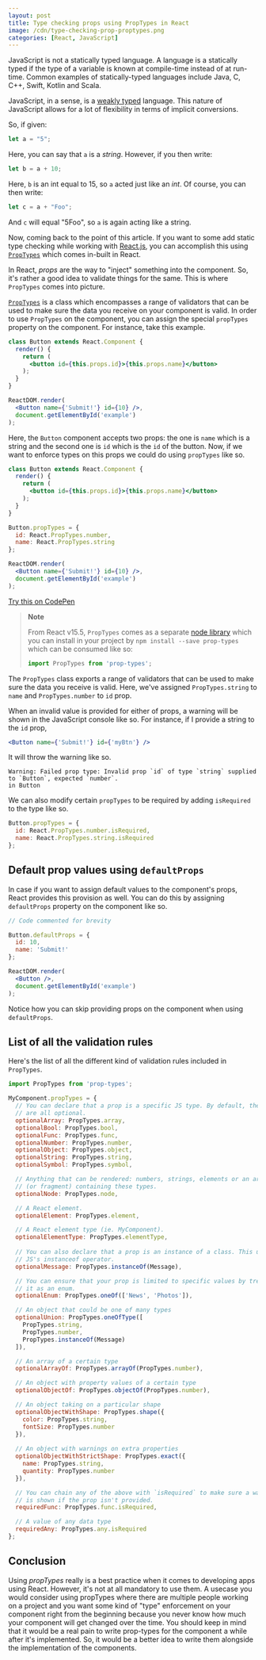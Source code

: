 ```yaml
---
layout: post
title: Type checking props using PropTypes in React
image: /cdn/type-checking-prop-proptypes.png
categories: [React, JavaScript]
---
```


JavaScript is not a statically typed language. A language is a statically typed if the type of a variable is known at compile-time instead of at run-time. Common examples of statically-typed languages include Java, C, C++, Swift, Kotlin and Scala. 

JavaScript, in a sense, is a [weakly typed](http://en.wikipedia.org/wiki/Programming_language#Weak_and_strong_typing) language. This nature of JavaScript allows for a lot of flexibility in terms of implicit conversions. 

So, if given:

```js
let a = "5";
```

Here, you can say that `a` is a _string_. However, if you then write:

```js
let b = a + 10;
```

Here, `b` is an int equal to 15, so `a` acted just like an _int_. Of course, you can then write:

```js
let c = a + "Foo";
```

And `c` will equal "5Foo", so `a` is again acting like a string.

Now, coming back to the point of this article. If you want to some add static type checking while working with [React.js](), you can accomplish this using [`PropTypes`](https://reactjs.org/docs/typechecking-with-proptypes.html#proptypes) which comes in-built in React.

In React, _props_ are the way to "inject" something into the component. So, it's rather a good idea to validate things for the same. This is where `PropTypes` comes into picture.

[`PropTypes`](https://github.com/facebook/prop-types) is a class which encompasses a range of validators that can be used to make sure the data you receive on your component is valid. In order to use `PropTypes` on the component, you can assign the special `propTypes` property on the component. For instance, take this example.

```jsx
class Button extends React.Component {
  render() {
    return (
      <button id={this.props.id}>{this.props.name}</button>
    );
  }
}

ReactDOM.render(
  <Button name={'Submit!'} id={10} />,
  document.getElementById('example')
);
```

Here, the `Button` component accepts two props: the one is `name` which is a string and the second one is `id` which is the `id` of the button. Now, if we want to enforce types on this props we could do using `propTypes` like so.

```jsx
class Button extends React.Component {
  render() {
    return (
      <button id={this.props.id}>{this.props.name}</button>
    );
  }
}

Button.propTypes = {
  id: React.PropTypes.number,  
  name: React.PropTypes.string
};

ReactDOM.render(
  <Button name={'Submit!'} id={10} />,
  document.getElementById('example')
);
```

[Try this on CodePen](https://codepen.io/amit_merchant/pen/MWYmJNj)

> **Note**
>
> From React v15.5, `PropTypes` comes as a separate [node library](https://www.npmjs.com/package/prop-types) which you can install in your project by `npm install --save prop-types`
> which can be consumed like so: 
> ```js
> import PropTypes from 'prop-types';
> ```

The `PropTypes` class exports a range of validators that can be used to make sure the data you receive is valid. Here, we've assigned `PropTypes.string` to `name` and `PropTypes.number` to `id` prop. 

When an invalid value is provided for either of props, a warning will be shown in the JavaScript console like so. For instance, if I provide a string to the `id` prop,

```jsx
<Button name={'Submit!'} id={'myBtn'} />
```

It will throw the warning like so.

```
Warning: Failed prop type: Invalid prop `id` of type `string` supplied to `Button`, expected `number`.
in Button
```

We can also modify certain `propTypes` to be required by adding `isRequired` to the type like so.

```jsx
Button.propTypes = {
  id: React.PropTypes.number.isRequired,  
  name: React.PropTypes.string.isRequired
};
```

## Default prop values using `defaultProps`

In case if you want to assign default values to the component's props, React provides this provision as well. You can do this by assigning `defaultProps` property on the component like so.

```jsx
// Code commented for brevity

Button.defaultProps = {
  id: 10,  
  name: 'Submit!'
};

ReactDOM.render(
  <Button />,
  document.getElementById('example')
);
```

Notice how you can skip providing props on the component when using `defaultProps`.

## List of all the validation rules

Here's the list of all the different kind of validation rules included in `PropTypes`.

```js
import PropTypes from 'prop-types';

MyComponent.propTypes = {
  // You can declare that a prop is a specific JS type. By default, these
  // are all optional.
  optionalArray: PropTypes.array,
  optionalBool: PropTypes.bool,
  optionalFunc: PropTypes.func,
  optionalNumber: PropTypes.number,
  optionalObject: PropTypes.object,
  optionalString: PropTypes.string,
  optionalSymbol: PropTypes.symbol,

  // Anything that can be rendered: numbers, strings, elements or an array
  // (or fragment) containing these types.
  optionalNode: PropTypes.node,

  // A React element.
  optionalElement: PropTypes.element,

  // A React element type (ie. MyComponent).
  optionalElementType: PropTypes.elementType,
  
  // You can also declare that a prop is an instance of a class. This uses
  // JS's instanceof operator.
  optionalMessage: PropTypes.instanceOf(Message),

  // You can ensure that your prop is limited to specific values by treating
  // it as an enum.
  optionalEnum: PropTypes.oneOf(['News', 'Photos']),

  // An object that could be one of many types
  optionalUnion: PropTypes.oneOfType([
    PropTypes.string,
    PropTypes.number,
    PropTypes.instanceOf(Message)
  ]),

  // An array of a certain type
  optionalArrayOf: PropTypes.arrayOf(PropTypes.number),

  // An object with property values of a certain type
  optionalObjectOf: PropTypes.objectOf(PropTypes.number),

  // An object taking on a particular shape
  optionalObjectWithShape: PropTypes.shape({
    color: PropTypes.string,
    fontSize: PropTypes.number
  }),
  
  // An object with warnings on extra properties
  optionalObjectWithStrictShape: PropTypes.exact({
    name: PropTypes.string,
    quantity: PropTypes.number
  }),   

  // You can chain any of the above with `isRequired` to make sure a warning
  // is shown if the prop isn't provided.
  requiredFunc: PropTypes.func.isRequired,

  // A value of any data type
  requiredAny: PropTypes.any.isRequired
};
```

## Conclusion

Using _propTypes_ really is a best practice when it comes to developing apps using React. However, it's not at all mandatory to use them. A usecase you would consider using propTypes where there are multiple people working on a project and you want some kind of "type" enforcement on your component right from the beginning because you never know how much your component will get changed over the time. You should keep in mind that it would be a real pain to write prop-types for the component a while after it's implemented. So, it would be a better idea to write them alongside the implementation of the components.
